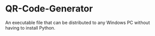 # QR-Code-Generator
An executable file that can be distributed to any Windows PC without having to install Python.

